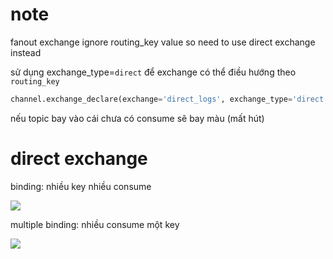 # note

fanout exchange ignore routing_key value so need to use direct exchange instead

sử dụng exchange_type=`direct` để exchange có thể điều hướng theo `routing_key`

```python
channel.exchange_declare(exchange='direct_logs', exchange_type='direct')
```

nếu topic bay vào cái chưa có consume sẽ bay màu (mất hút)

# direct exchange

binding: nhiều key nhiều consume

<img style="background-color: white;" src="https://rabbitmq.com/img/tutorials/direct-exchange.png" />

multiple binding: nhiều consume một key

<img style="background-color: white;" src="https://rabbitmq.com/img/tutorials/direct-exchange-multiple.png" />
